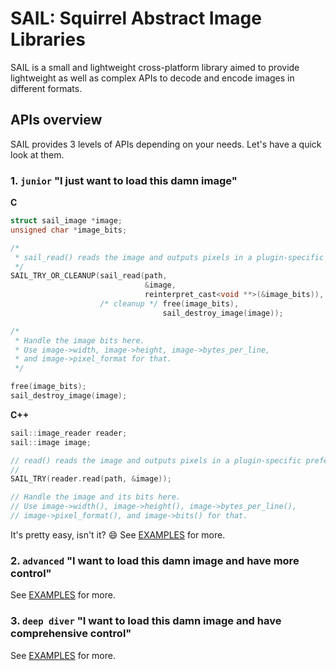 # SAIL: Squirrel Abstract Image Libraries

SAIL is a small and lightweight cross-platform library aimed to provide lightweight as well as complex APIs
to decode and encode images in different formats.

## APIs overview

SAIL provides 3 levels of APIs depending on your needs. Let's have a quick look at them.

### 1. `junior` "I just want to load this damn image"

**C**
```C
struct sail_image *image;
unsigned char *image_bits;

/*
 * sail_read() reads the image and outputs pixels in a plugin-specific preferred pixel format.
 */
SAIL_TRY_OR_CLEANUP(sail_read(path,
                              &image,
                              reinterpret_cast<void **>(&image_bits)),
                    /* cleanup */ free(image_bits),
                                  sail_destroy_image(image));

/*
 * Handle the image bits here.
 * Use image->width, image->height, image->bytes_per_line,
 * and image->pixel_format for that.
 */

free(image_bits);
sail_destroy_image(image);
```

**C++**
```C++
sail::image_reader reader;
sail::image image;

// read() reads the image and outputs pixels in a plugin-specific preferred pixel format.
//
SAIL_TRY(reader.read(path, &image));

// Handle the image and its bits here.
// Use image->width(), image->height(), image->bytes_per_line(),
// image->pixel_format(), and image->bits() for that.

```

It's pretty easy, isn't it? :smile: See [EXAMPLES](EXAMPLES.md) for more.

### 2. `advanced` "I want to load this damn image and have more control"

See [EXAMPLES](EXAMPLES.md) for more.

### 3. `deep diver` "I want to load this damn image and have comprehensive control"

See [EXAMPLES](EXAMPLES.md) for more.
